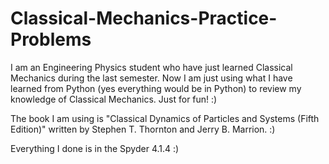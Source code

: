 # Classical-Mechanics-Practice-Problems
I am an Engineering Physics student who have just learned Classical Mechanics during the last semester. Now I am just using what I have learned from Python (yes everything would be in Python) to review my knowledge of Classical Mechanics. Just for fun! :)

The book I am using is "Classical Dynamics of Particles and Systems (Fifth Edition)" written by Stephen T. Thornton and Jerry B. Marrion. :)

Everything I done is in the Spyder 4.1.4 :)
